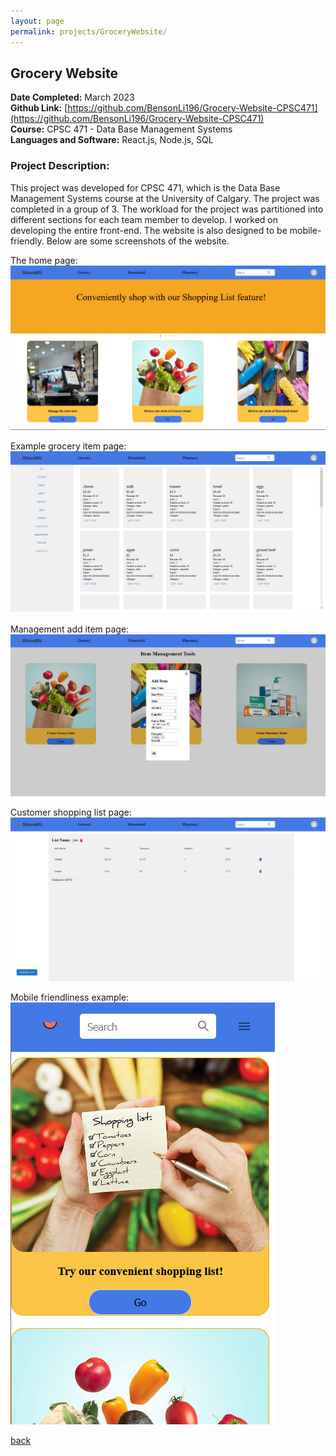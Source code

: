 ```yaml
---
layout: page
permalink: projects/GroceryWebsite/
---
```

## Grocery Website
**Date Completed:** March 2023  
**Github Link:** [https://github.com/BensonLi196/Grocery-Website-CPSC471](https://github.com/BensonLi196/Grocery-Website-CPSC471)  
**Course:** CPSC 471 - Data Base Management Systems  
**Languages and Software:** React.js, Node.js, SQL

### Project Description:
This project was developed for CPSC 471, which is the Data Base Management Systems course at the University of Calgary. The project was completed in a group of 3. The workload for the project was partitioned into different sections for each team member to develop. I worked on developing the entire front-end. The website is also designed to be mobile-friendly. Below are some screenshots of the website.

The home page:  
![](/assets/GroceryStoreHomepage.png)

Example grocery item page:  
![](/assets/GroceryStoreGroceryPage.png)

Management add item page:  
![](/assets/GroceryStoreManagmentItem.png)

Customer shopping list page:  
![](/assets/GroceryCustomerListPage.png)

Mobile friendliness example:  
![](/assets/GroceryMobileFriendly.png)

[back](/projects/)